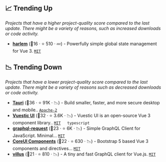## 📈 Trending Up

_Projects that have a higher project-quality score compared to the last update. There might be a variety of reasons, such as increased downloads or code activity._

- <b><a href="https://github.com/andrewcourtice/harlem">harlem</a></b> (🥉16 ·  ⭐ 510 · 💤) - Powerfully simple global state management for Vue 3. <code><a href="http://bit.ly/34MBwT8">MIT</a></code> <code><img src="https://img.shields.io/badge/Vue-3-green.svg" style="display:inline;" width="13" height="13"></code>

## 📉 Trending Down

_Projects that have a lower project-quality score compared to the last update. There might be a variety of reasons such as decreased downloads or code activity._

- <b><a href="https://github.com/tauri-apps/tauri">Tauri</a></b> (🥇36 ·  ⭐ 91K · 📉) - Build smaller, faster, and more secure desktop and mobile.. <code><a href="http://bit.ly/3nYMfla">Apache-2</a></code>
- <b><a href="https://github.com/epicmaxco/vuestic-ui">Vuestic UI</a></b> (🥉32 ·  ⭐ 3.6K · 📉) - Vuestic UI is an open-source Vue 3 component library.. <code><a href="http://bit.ly/34MBwT8">MIT</a></code> <code><img src="https://img.shields.io/badge/Vue-3-green.svg" style="display:inline;" width="13" height="13"></code> <code>typescript</code>
- <b><a href="https://github.com/graffle-js/graffle">graphql-request</a></b> (🥉23 ·  ⭐ 6K · 📉) - Simple GraphQL Client for JavaScript. Minimal... <code><a href="http://bit.ly/34MBwT8">MIT</a></code> <code><img src="https://img.shields.io/badge/Vue-2-green.svg" style="display:inline;" width="13" height="13"></code> <code><img src="https://img.shields.io/badge/Vue-3-green.svg" style="display:inline;" width="13" height="13"></code>
- <b><a href="https://github.com/coreui/coreui-vue">CoreUI Components</a></b> (🥉22 ·  ⭐ 630 · 📉) - Bootstrap 5 based Vue 3 components and directives... <code><a href="http://bit.ly/34MBwT8">MIT</a></code>
- <b><a href="https://github.com/logaretm/villus">villus</a></b> (🥉21 ·  ⭐ 810 · 📉) - A tiny and fast GraphQL client for Vue.js. <code><a href="http://bit.ly/34MBwT8">MIT</a></code> <code><img src="https://img.shields.io/badge/Vue-2-green.svg" style="display:inline;" width="13" height="13"></code> <code><img src="https://img.shields.io/badge/Vue-3-green.svg" style="display:inline;" width="13" height="13"></code>

